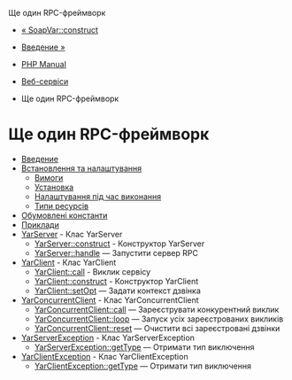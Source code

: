 Ще один RPC-фреймворк

-   [« SoapVar::construct](soapvar.construct.md)
    
-   [Введение »](intro.yar.md)
    
-   [PHP Manual](index.md)
    
-   [Веб-сервіси](refs.webservice.md)
    
-   Ще один RPC-фреймворк
    

# Ще один RPC-фреймворк

-   [Введение](intro.yar.md)
-   [Встановлення та налаштування](yar.setup.md)
    -   [Вимоги](yar.requirements.md)
    -   [Установка](yar.installation.md)
    -   [Налаштування під час виконання](yar.configuration.md)
    -   [Типи ресурсів](yar.resources.md)
-   [Обумовлені константи](yar.constants.md)
-   [Приклади](yar.examples.md)
-   [YarServer](class.yar-server.html) - Клас YarServer
    -   [YarServer::construct](yar-server.construct.html) - Конструктор YarServer
    -   [YarServer::handle](yar-server.handle.html) — Запустити сервер RPC
-   [YarClient](class.yar-client.html) - Клас YarClient
    -   [YarClient::call](yar-client.call.html) - Виклик сервісу
    -   [YarClient::construct](yar-client.construct.html) - Конструктор YarClient
    -   [YarClient::setOpt](yar-client.setopt.html) — Задати контекст дзвінка
-   [YarConcurrentClient](class.yar-concurrent-client.html) - Клас YarConcurrentClient
    -   [YarConcurrentClient::call](yar-concurrent-client.call.html) — Зареєструвати конкурентний виклик
    -   [YarConcurrentClient::loop](yar-concurrent-client.loop.html) — Запуск усіх зареєстрованих викликів
    -   [YarConcurrentClient::reset](yar-concurrent-client.reset.html) — Очистити всі зареєстровані дзвінки
-   [YarServerException](class.yar-server-exception.html) - Клас YarServerException
    -   [YarServerException::getType](yar-server-exception.gettype.html) — Отримати тип виключення
-   [YarClientException](class.yar-client-exception.html) - Клас YarClientException
    -   [YarClientException::getType](yar-client-exception.gettype.html) — Отримати тип виключення